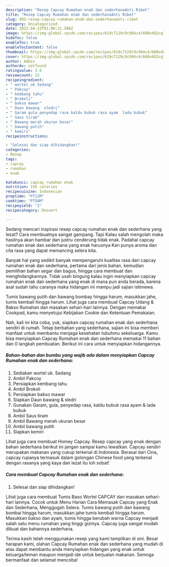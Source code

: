 ```yaml
---
description: "Resep Capcay Rumahan enak dan sederhanaAnti Ribet"
title: "Resep Capcay Rumahan enak dan sederhanaAnti Ribet"
slug: 903-resep-capcay-rumahan-enak-dan-sederhanaanti-ribet
category: Uncategorized
date: 2022-04-23T01:00:21.506Z
image: https://img-global.cpcdn.com/recipes/619c7129c9c994c4/680x482cq70/capcay-rumahan-enak-dan-sederhana-foto-resep-utama.jpg
hideToc: false
enableToc: true
enableTocContent: false
thumbnail: https://img-global.cpcdn.com/recipes/619c7129c9c994c4/680x482cq70/capcay-rumahan-enak-dan-sederhana-foto-resep-utama.jpg
cover: https://img-global.cpcdn.com/recipes/619c7129c9c994c4/680x482cq70/capcay-rumahan-enak-dan-sederhana-foto-resep-utama.jpg
author: Admin
authorAv: notfound
ratingvalue: 3.6
reviewcount: 22
recipeingredient:
- " wortel uk Sedang"
- " Pakcoy"
- " kembang tahu"
- " Brokoli"
- " bakso mawar"
- " Daun bawang  sledri"
- " Garam gula penyedap rasa kaldu bubuk rasa ayam  lada bubuk"
- " Saus tiram"
- " Bawang merah ukuran besar"
- " bawang putih"
- " kemiri"
recipeinstructions:

- "Selesai dan siap dihidangkan!"
categories:
- Resep
tags:
- capcay
- rumahan
- enak

katakunci: capcay rumahan enak 
nutrition: 155 calories
recipecuisine: Indonesian
preptime: "PT12M"
cooktime: "PT58M"
recipeyield: "2"
recipecategory: Dessert

---
```



Sedang mencari inspirasi resep capcay rumahan enak dan sederhana yang lezat? Cara membuatnya sangat gampang. Tapi Kalau salah mengolah maka hasilnya akan hambar dan justru cenderung tidak enak. Padahal capcay rumahan enak dan sederhana yang enak harusnya Kan punya aroma dan cita rasa yang dapat memancing selera kita.


Banyak hal yang sedikit banyak mempengaruhi kualitas rasa dari capcay rumahan enak dan sederhana, pertama dari jenis bahan, kemudian pemilihan bahan segar dan bagus, hingga cara membuat dan menghidangkannya. Tidak usah bingung kalau ingin menyiapkan capcay rumahan enak dan sederhana yang enak di mana pun anda berada, karena asal sudah tahu caranya maka hidangan ini mampu jadi sajian istimewa.

Tumis bawang putih dan bawang bombay hingga harum, masukkan jahe, tumis kembali hingga harum. Lihat juga cara membuat Capcay Udang &amp; Bakso Rumahan dan masakan sehari-hari lainnya. Dengan memakai Cookpad, kamu menyetujui Kebijakan Cookie dan Ketentuan Pemakaian.


Nah, kali ini kita coba, yuk, siapkan capcay rumahan enak dan sederhana sendiri di rumah. Tetap berbahan yang sederhana, sajian ini bisa memberi manfaat untuk membantu menjaga kesehatan tubuhmu sekeluarga. Kamu bisa menyiapkan Capcay Rumahan enak dan sederhana memakai 11 bahan dan 0 langkah pembuatan. Berikut ini cara untuk menyiapkan hidangannya.

<!--inarticleads1-->

##### Bahan-bahan dan bumbu yang wajib ada dalam menyiapkan Capcay Rumahan enak dan sederhana:

1. Sediakan  wortel uk. Sedang
1. Ambil  Pakcoy
1. Persiapkan  kembang tahu
1. Ambil  Brokoli
1. Persiapkan  bakso mawar
1. Siapkan  Daun bawang &amp; sledri
1. Gunakan  Garam, gula, penyedap rasa, kaldu bubuk rasa ayam &amp; lada bubuk
1. Ambil  Saus tiram
1. Ambil  Bawang merah ukuran besar
1. Ambil  bawang putih
1. Siapkan  kemiri


Lihat juga cara membuat Homey Capcay. Resep capcay yang enak dengan bahan sederhana berikut ini jangan sampai kamu lewatkan. Capcay sendiri merupakan makanan yang cukup terkenal di Indonesia. Berasal dari Cina, capcay rupanya termasuk dalam golongan Chinese food yang terkenal dengan rasanya yang kaya dan lezat itu loh sobat! 

<!--inarticleads2-->

##### Cara membuat Capcay Rumahan enak dan sederhana:


1. Selesai dan siap dihidangkan!

Lihat juga cara membuat Tumis Baso Wortel CAPCAY dan masakan sehari-hari lainnya. Cocok untuk Menu Harian Cara Memasak Capcay yang Enak dan Sederhana, Menggugah Selera. Tumis bawang putih dan bawang bombai hingga harum, masukkan jahe tumis kembali hingga harum. Masukkan bakso dan ayam, tumis hingga berubah warna Capcay menjadi salah satu menu rumahan yang tinggi gizinya. Capcay juga sangat mudah dibuat dan bahannya sederhana. 

Terima kasih telah menggunakan resep yang kami tampilkan di sini. Besar harapan kami, olahan Capcay Rumahan enak dan sederhana yang mudah di atas dapat membantu anda menyiapkan hidangan yang enak untuk keluarga/teman maupun menjadi ide untuk berjualan makanan. Semoga bermanfaat dan selamat mencoba!
